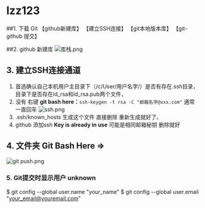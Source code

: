 # lzz123
##1.  下载 Git
【github新建库】
【建立SSH连接】
【git本地版本库】
【git-github 提交】

##2.  github 新建库
![库栈.png](https://upload-images.jianshu.io/upload_images/8534714-3d2b4cba57681ad2.png?imageMogr2/auto-orient/strip%7CimageView2/2/w/1240)

## 3. 建立SSH连接通道
  1. 首选确认自己本机用户主目录下（/c/User/用户名字/）是否有存在.ssh目录，目录下是否存在id_rsa和id_rsa.pub两个文件，
  2. 没有 右键 **git bash here：**`ssh-keygen -t rsa -C "邮箱名字@xxx.com"`    通常一直回车
    ![ssh.png](https://upload-images.jianshu.io/upload_images/8534714-4ea7f2ee47de70bd.png?imageMogr2/auto-orient/strip%7CimageView2/2/w/1240)
  3. .ssh/known_hosts 生成这个文件  直接删除 重新生成就好了、
  4. github 添加ssh  **Key is already in use** 可能是相同邮箱秘钥  删除就好

##  4. 文件夹 Git Bash Here =>
 ![git push.png](https://upload-images.jianshu.io/upload_images/8534714-1befdff41330101e.png?imageMogr2/auto-orient/strip%7CimageView2/2/w/1240)

### 5. Git提交时显示用户 unknown
$ git config --global user.name "your_name"
$ git config --global user.email "your_email@youremail.com"